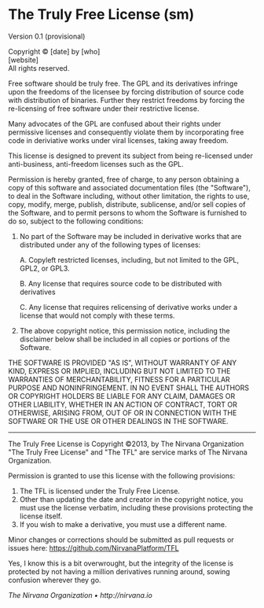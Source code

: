 The Truly Free License (sm)
======================
Version 0.1 (provisional)

Copyright © [date] by [who]   
[website]   
All rights reserved.

Free software should be truly free. The GPL and its derivatives infringe
upon the freedoms of the licensee by forcing distribution of source code
with distribution of binaries. Further they restrict freedoms by forcing the 
re-licensing of free software under their restrictive license. 

Many advocates of the GPL are confused about their rights under 
permissive licenses and consequently violate them by incorporating 
free code in deriviative works under viral licenses, taking away freedom.

This license is designed to prevent its subject from being re-licensed 
under anti-business, anti-freedom licenses such as the GPL.

Permission is hereby granted, free of charge, to any person obtaining
a copy of this software and associated documentation files (the "Software"),
to deal in the Software including, without other limitation, the rights to
use, copy, modify, merge, publish, distribute, sublicense, and/or sell 
copies of the Software, and to permit persons to whom the Software is 
furnished to do so, subject to the following conditions:

1. No part of the Software may be included in derivative works that are 
distributed under any of the following types of licenses:

	A. Copyleft restricted licenses, including, but not limited to the GPL, GPL2, or GPL3. 

	B. Any license that requires source code to be distributed with derivatives

	C. Any license that requires relicensing of derivative works under a license 
		that would not comply with these terms.   

2. The above copyright notice, this permission notice, including the disclaimer
below shall be included in all copies or portions of the Software.


THE SOFTWARE IS PROVIDED "AS IS", WITHOUT WARRANTY OF ANY KIND,
EXPRESS OR IMPLIED, INCLUDING BUT NOT LIMITED TO THE WARRANTIES OF
MERCHANTABILITY, FITNESS FOR A PARTICULAR PURPOSE AND NONINFRINGEMENT.
IN NO EVENT SHALL THE AUTHORS OR COPYRIGHT HOLDERS BE LIABLE FOR ANY
CLAIM, DAMAGES OR OTHER LIABILITY, WHETHER IN AN ACTION OF CONTRACT,
TORT OR OTHERWISE, ARISING FROM, OUT OF OR IN CONNECTION WITH THE
SOFTWARE OR THE USE OR OTHER DEALINGS IN THE SOFTWARE.

------------

The Truly Free License is Copyright ©2013, by The Nirvana Organization
"The Truly Free License" and "The TFL" are service marks of The Nirvana Organization.

Permission is granted to use this license with the following provisions:
1. The TFL is licensed under the Truly Free License.
2. Other than updating the date and creator in the copyright notice, you must
use the license verbatim, including these provisions protecting the license itself. 
3. If you wish to make a derivative, you must use a different name.

Minor changes or corrections should be submitted as pull requests or issues here: 
https://github.com/NirvanaPlatform/TFL

Yes, I know this is a bit overwrought, but the integrity of the license is protected by
not having a million derivatives running around, sowing confusion wherever they go. 

_The Nirvana Organization • http://nirvana.io_

